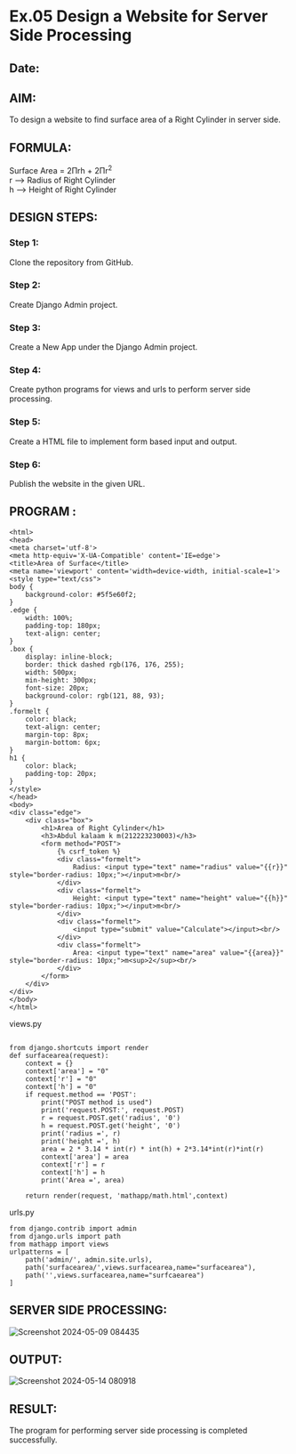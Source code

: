 # Ex.05 Design a Website for Server Side Processing
## Date:

## AIM:
To design a website to find surface area of a Right Cylinder in server side.

## FORMULA:
Surface Area = 2Πrh + 2Πr<sup>2</sup>
<br>r --> Radius of Right Cylinder
<br>h --> Height of Right Cylinder

## DESIGN STEPS:

### Step 1:
Clone the repository from GitHub.

### Step 2:
Create Django Admin project.

### Step 3:
Create a New App under the Django Admin project.

### Step 4:
Create python programs for views and urls to perform server side processing.

### Step 5:
Create a HTML file to implement form based input and output.

### Step 6:
Publish the website in the given URL.

## PROGRAM :
```
<html>
<head>
<meta charset='utf-8'>
<meta http-equiv='X-UA-Compatible' content='IE=edge'>
<title>Area of Surface</title>
<meta name='viewport' content='width=device-width, initial-scale=1'>
<style type="text/css">
body {
    background-color: #5f5e60f2;
}
.edge {
    width: 100%;
    padding-top: 180px;
    text-align: center;
}
.box {
    display: inline-block;
    border: thick dashed rgb(176, 176, 255);
    width: 500px;
    min-height: 300px;
    font-size: 20px;
    background-color: rgb(121, 88, 93);
}
.formelt {
    color: black;
    text-align: center;
    margin-top: 8px;
    margin-bottom: 6px;
}
h1 {
    color: black;
    padding-top: 20px;
}
</style>
</head>
<body>
<div class="edge">
    <div class="box">
        <h1>Area of Right Cylinder</h1>
        <h3>Abdul kalaam k m(212223230003)</h3>
        <form method="POST">
            {% csrf_token %}
            <div class="formelt">
                Radius: <input type="text" name="radius" value="{{r}}" style="border-radius: 10px;"></input>m<br/>
            </div>
            <div class="formelt">
                Height: <input type="text" name="height" value="{{h}}" style="border-radius: 10px;"></input>m<br/>
            </div>
            <div class="formelt">
                <input type="submit" value="Calculate"></input><br/>
            </div>
            <div class="formelt">
                Area: <input type="text" name="area" value="{{area}}" style="border-radius: 10px;">m<sup>2</sup><br/>
            </div>
        </form>
    </div>
</div>
</body>
</html>
```
views.py
```

from django.shortcuts import render
def surfacearea(request):
    context = {}
    context['area'] = "0"
    context['r'] = "0"
    context['h'] = "0"
    if request.method == 'POST':
        print("POST method is used")
        print('request.POST:', request.POST)
        r = request.POST.get('radius', '0') 
        h = request.POST.get('height', '0') 
        print('radius =', r)
        print('height =', h)
        area = 2 * 3.14 * int(r) * int(h) + 2*3.14*int(r)*int(r)
        context['area'] = area
        context['r'] = r
        context['h'] = h
        print('Area =', area)
    
    return render(request, 'mathapp/math.html',context)
```
urls.py
```
from django.contrib import admin
from django.urls import path
from mathapp import views
urlpatterns = [
    path('admin/', admin.site.urls),
    path('surfacearea/',views.surfacearea,name="surfacearea"),
    path('',views.surfacearea,name="surfcaearea")
]

```
## SERVER SIDE PROCESSING:
![Screenshot 2024-05-09 084435](https://github.com/dfghytr/MathServer/assets/138970628/462976ac-69e6-4dcc-9da4-4434affc7157)



## OUTPUT:

![Screenshot 2024-05-14 080918](https://github.com/KSTamilarasan17/MathServer./assets/138849236/6c4f7fbf-d9fc-4110-a02d-8a326e18b71f)


## RESULT:
The program for performing server side processing is completed successfully.
